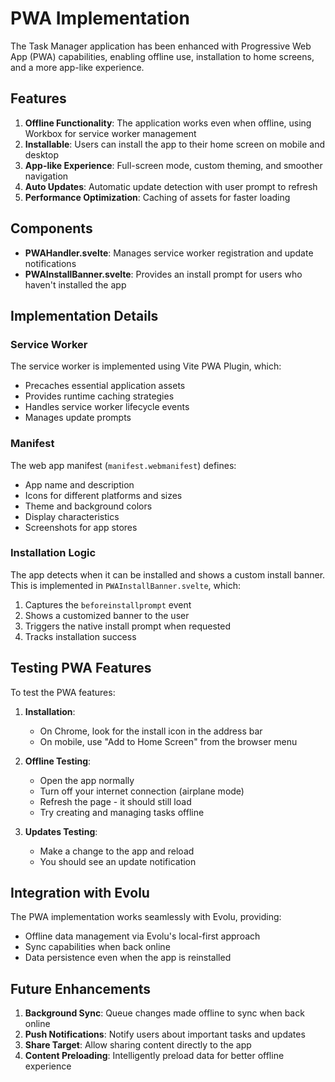 # PWA Implementation

The Task Manager application has been enhanced with Progressive Web App (PWA) capabilities, enabling offline use, installation to home screens, and a more app-like experience.

## Features

1. **Offline Functionality**: The application works even when offline, using Workbox for service worker management
2. **Installable**: Users can install the app to their home screen on mobile and desktop
3. **App-like Experience**: Full-screen mode, custom theming, and smoother navigation
4. **Auto Updates**: Automatic update detection with user prompt to refresh
5. **Performance Optimization**: Caching of assets for faster loading

## Components

- **PWAHandler.svelte**: Manages service worker registration and update notifications
- **PWAInstallBanner.svelte**: Provides an install prompt for users who haven't installed the app

## Implementation Details

### Service Worker

The service worker is implemented using Vite PWA Plugin, which:
- Precaches essential application assets
- Provides runtime caching strategies
- Handles service worker lifecycle events
- Manages update prompts

### Manifest

The web app manifest (`manifest.webmanifest`) defines:
- App name and description
- Icons for different platforms and sizes
- Theme and background colors
- Display characteristics
- Screenshots for app stores

### Installation Logic

The app detects when it can be installed and shows a custom install banner. This is implemented in `PWAInstallBanner.svelte`, which:
1. Captures the `beforeinstallprompt` event
2. Shows a customized banner to the user
3. Triggers the native install prompt when requested
4. Tracks installation success

## Testing PWA Features

To test the PWA features:

1. **Installation**: 
   - On Chrome, look for the install icon in the address bar
   - On mobile, use "Add to Home Screen" from the browser menu

2. **Offline Testing**:
   - Open the app normally
   - Turn off your internet connection (airplane mode)
   - Refresh the page - it should still load
   - Try creating and managing tasks offline

3. **Updates Testing**:
   - Make a change to the app and reload
   - You should see an update notification

## Integration with Evolu

The PWA implementation works seamlessly with Evolu, providing:
- Offline data management via Evolu's local-first approach
- Sync capabilities when back online
- Data persistence even when the app is reinstalled

## Future Enhancements

1. **Background Sync**: Queue changes made offline to sync when back online
2. **Push Notifications**: Notify users about important tasks and updates
3. **Share Target**: Allow sharing content directly to the app
4. **Content Preloading**: Intelligently preload data for better offline experience